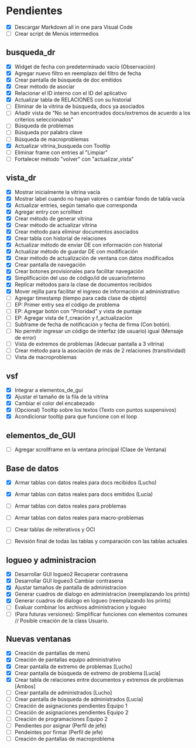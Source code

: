 # Pendientes
- [x] Descargar Markdown all in one para Visual Code
- [ ] Crear script de Menús intermedios

## busqueda_dr
- [x] Widget de fecha con predeterminado vacío (Observación)
- [x] Agregar nuevo filtro en reemplazo del filtro de fecha
- [x] Crear pantalla de búsqueda de doc emitidos
- [x] Crear método de asociar
- [x] Relacionar el ID interno con el ID del aplicativo
- [x] Actualizar tabla de RELACIONES con su historial
- [ ] Eliminar de la vitrina de búsqueda, docs ya asociados
- [ ] Añadir vista de "No se han encontrados docs/extremos de acuerdo a los criterios seleccionados"
- [ ] Búsqueda de problemas
- [ ] Búsqueda por palabra clave
- [ ] Búsqueda de macroproblemas
- [x] Actualizar vitrina_busqueda con Tooltip
- [ ] Eliminar frame con entries al "Limpiar"
- [ ] Fortalecer método "volver" con "actualizar_vista"

## vista_dr
- [x] Mostrar inicialmente la vitrina vacía
- [x] Mostrar label cuando no hayan valores o cambiar fondo de tabla vacía
- [x] Actualizar entries, según tamaño que corresponda
- [x] Agregar entry con scrolltext
- [x] Crear método de generar vitrina
- [x] Crear método de actualizar vitrina
- [x] Crear método para eliminar documentos asociados
- [x] Crear tabla con historial de relaciones
- [x] Actualizar método de enviar DE con información con historial
- [x] Actualizar método de guardar DE con modificación
- [x] Crear método de actualización de ventana con datos modificados
- [x] Crear pantalla de navegación
- [x] Crear botones provisionales para facilitar navegación
- [x] Simplificación del uso de código/id de usuario/interno
- [x] Replicar métodos para la clase de documentos recibidos
- [x] Mover rejilla para facilitar el ingreso de información al administrativo
- [ ] Agregar timestamp (tiempo para cada clase de objeto)
- [ ] EP: Primer entry sea el código de problema
- [ ] EP: Agregar botón con "Prioridad" y vista de puntaje
- [ ] EP: Agregar vista de f_creación y f_actualización
- [ ] Subframe de fecha de notificación y fecha de firma (Con botón).
- [ ] No permitir ingresar un código de interfaz (de usuario) igual (Mensaje de error)
- [ ] Vista de extremos de problemas (Adecuar pantalla a 3 vitrina)
- [ ] Crear método para la asociación de más de 2 relaciones (transitividad)
- [ ] Vista de macroproblemas
  
## vsf
- [x] Integrar a elementos_de_gui
- [x] Ajustar el tamaño de la fila de la vitrina
- [x] Cambiar el color del encabezado
- [x] (Opcional) Tooltip sobre los textos (Texto con puntos suspensivos)
- [x] Acondicionar tooltip para que funcione con el loop

## elementos_de_GUI
- [ ] Agregar scrollframe en la ventana principal (Clase de Ventana)

## Base de datos
- [x] Armar tablas con datos reales para docs recibidos (Lucho)
- [x] Armar tablas con datos reales para docs emitidos (Lucia)
- [ ] Armar tablas con datos reales para problemas
- [ ] Armar tablas con datos reales para macro-problemas 
- [ ] Crear tablas de reiterativos y OCI
- [ ] Revisión final de todas las tablas y comparación con las tablas actuales


## logueo y administracion

- [x] Desarrollar GUI logueo2 Recuperar contrasena
- [x] Desarrollar GUI logueo3 Cambiar contrasena
- [x] Ajustar tamaños de pantalla de administracion
- [x] Generar cuadros de dialogo en administracion (reemplazando los prints)
- [x] Generar cuadros de dialogo en logueo (reemplazando los prints)
- [ ] Evaluar combinar los archivos administracion y logueo
- [ ] (Para futuras versiones): Simplificar funciones con elementos comunes // Posible creación de la class Usuario. 

## Nuevas ventanas
- [x] Creación de pantallas de menú
- [x] Creación de pantallas equipo administrativo
- [x] Crear pantalla de extremo de problemas [Lucho]
- [x] Crear pantalla de búsqueda de extremo de problema [Lucía]
- [x] Crear tabla de relaciones entre documentos y extremos de problemas [Ambos]
- [ ] Crear pantalla de administrados [Lucho]
- [ ] Crear pantalla de búsqueda de administrados [Lucía]
- [ ] Creación de asignaciones pendientes Equipo 1
- [ ] Creación de asignaciones pendientes Equipo 2
- [ ] Creación de programaciones Equipo 2
- [ ] Pendientes por asignar (Perfil de jefe)
- [ ] Pendeintes por firmar (Perfil de jefe)
- [ ] Creación de pantallas de macroproblema
